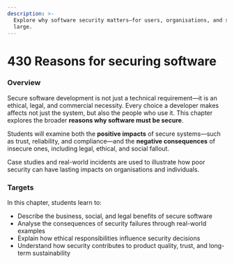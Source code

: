```yaml
---
description: >-
  Explore why software security matters—for users, organisations, and society at
  large.
---
```


# 430 Reasons for securing software

### Overview

Secure software development is not just a technical requirement—it is an ethical, legal, and commercial necessity. Every choice a developer makes affects not just the system, but also the people who use it. This chapter explores the broader **reasons why software must be secure**.

Students will examine both the **positive impacts** of secure systems—such as trust, reliability, and compliance—and the **negative consequences** of insecure ones, including legal, ethical, and social fallout.

Case studies and real-world incidents are used to illustrate how poor security can have lasting impacts on organisations and individuals.

### Targets

In this chapter, students learn to:

* Describe the business, social, and legal benefits of secure software
* Analyse the consequences of security failures through real-world examples
* Explain how ethical responsibilities influence security decisions
* Understand how security contributes to product quality, trust, and long-term sustainability

